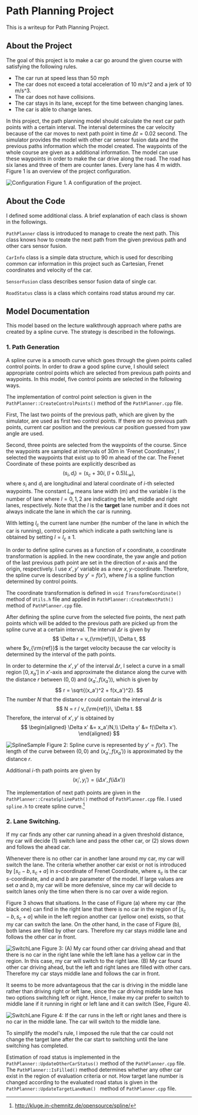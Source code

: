 # Path Planning Project

This is a writeup for Path Planning Project.

## About the Project

The goal of this project is to make a car go around the given course with satisfying the following rules.

- The car run at speed less than 50 mph
- The car does not exceed a total acceleration of 10 m/s^2 and a jerk of 10 m/s^3.
- The car does not have collisions.
- The car stays in its lane, except for the time between changing lanes.
- The car is able to change lanes.

In this project, the path planning model should calculate the next car path points with a certain interval. The interval determines the car velocity because of the car moves to next path point in time $\Delta t = 0.02$ second. The simulator provides the model with other car sensor fusion data and the previous paths information which the model created. The waypoints of the whole course are given as a additional information. The model can use these waypoints in order to make the car drive along the road. The road has six lanes and three of them are counter lanes. Every lane has 4 m width. Figure 1 is an overview of the project configuration.

![Configuration](./img/ProjectConfig.png?)
Figure 1. A configuration of the project.

## About the Code
I defined some additional class. A brief explanation of each class is shown in the followings.

`PathPlanner` class is introduced to manage to create the next path. This class knows how to create the next path from the given previous path and other cars sensor fusion.

`CarInfo` class is a simple data structure, which is used for describing common car information in this project such as Cartesian, Frenet coordinates and velocity of the car.

`SensorFusion` class describes sensor fusion data of single car.

`RoadStatus` class is a class which contains road status around my car.

## Model Documentation

This model based on the lecture walkthrough approach where paths are created by a spline curve. The strategy is described in the followings.

### 1. Path Generation

A spline curve is a smooth curve which goes through the given points called control points. In order to draw a good spline curve, I should select appropriate control points which are selected from previous path points and waypoints. In this model, five control points are selected in the following ways.

The implementation of control point selection is given in the `PathPlanner::CreateControlPoints()` method of the `PathPlanner.cpp` file.

First, The last two points of the previous path, which are given by the simulator, are used as first two control points. If there are no previous path points, current car position and the previous car position guessed from yaw angle are used.

Second, three points are selected from the waypoints of the course. Since the waypoints are sampled at intervals of 30m in 'Frenet Coordinates', I selected the waypoints that exist up to 90 m ahead of the car.
The Frenet Coordinate of these points are explicitly described as
$$
  (s_i, d_i) = (s_c + 30i, (l + 0.5)L_w ),
$$
where $s_i$ and $d_i$ are longitudinal and lateral coordinate of $i$-th selected waypoints. The constant $L_w$ means lane width (m) and the variable $l$ is the number of lane where $l=0, 1, 2$ are indicating the left, middle and right lanes, respectively.
Note that the $l$ is the **target** lane number and it does not always indicate the lane in which the car is running.

With letting $l_c$ the current lane number (the number of the lane in which the car is running), control points which indicate a path switching lane is obtained by setting $l = l_c \pm 1$.

In order to define spline curves as a function of $x$ coordinate, a coordinate transformation is applied. In the new coordinate, the yaw angle and potion of the last previous path point are set in the direction of $x$-axis and the origin, respectively. I use $x', y'$ variable as a new $x, y$-coordinate. Therefore, the spline curve is described by $y' = f(x')$, where $f$ is a spline function determined by control points.

The coordinate transformation is defined in `void TransformCoordinate()` method of `Utils.h` file and applied in `PathPlanner::CreateNextPath()` method of `PathPlanner.cpp` file.

After defining the spline curve from the selected five points, the next path points which will be added to the previous path are picked up from the spline curve at a certain interval. The interval $\Delta r$ is given by
$$
\Delta r = v_{\rm{ref}}\, \Delta t,
$$
where $v_{\rm{ref}}$ is the target velocity because the car velocity is determined by the interval of the path points.

In order to determine the $x', y'$ of the interval $\Delta r$, I select a curve in a small region $[0, x_a']$ in $x'$-axis and approximate the distance along the curve with the distance $r$ between $(0, 0)$ and $(x_a', f(x_a'))$, which is given by
$$
  r = \sqrt{(x_a')^2 + f(x_a')^2}.
$$
The number $N$ that the distance $r$ could contain the interval $\Delta r$ is
$$
 N = r / v_{\rm{ref}}\, \Delta t.
$$
Therefore, the interval of $x', y'$ is obtained by
$$
\begin{aligned}
  \Delta x' &= x_a'/N,\\
  \Delta y' &= f(\Delta x').
\end{aligned}
$$

![SplineSample](./img/SplineSample.png?)
Figure 2: Spline curve is represented by $y'=f(x')$.  The length of the curve between $(0, 0)$ and $(x_a', f(x_a'))$ is approximated by the distance $r$.

Additional $i$-th path points are given by
$$
  (x_i', y_i') = (i\Delta x', f(i\Delta x'))
$$

The implementation of next path points are given in the `PathPlanner::CreateSplinePath()` method of `PathPlanner.cpp` file. I used `spline.h` to create spline curve.[^sp]

### 2. Lane Switching.

If my car finds any other car running ahead in a given threshold distance, my car will decide (1) switch lane and pass the other car, or (2) slows down and follows the ahead car.

Whenever there is no other car in another lane around my car, my car will switch the lane. The criteria whether another car exist or not is introduced by $[s_c - b, s_c + a]$ in $s$-coordinate of Frenet Coordinate, where $s_c$ is the car $s$-coordinate, and $a$ and $b$ are parameter of the model. If large values are set $a$ and $b$, my car will be more defensive, since my car will decide to switch lanes only the time when there is no car over a wide region.

Figure 3 shows that situations. In the case of Figure (a) where my car (the black one) can find in the right lane that there is no car in the region of $[s_c-b, s_c + a]$ while in the left region another car (yellow one) exists, so that my car can switch the lane. On the other hand, in the case of Figure (b), both lanes are filled by other cars. Therefore my car stays middle lane and follows the other car in front.

![SwitchLane](./img/SwitchLane.png)
Figure 3: (A) My car found other car driving ahead and that there is no car in the right lane while the left lane has a yellow car in the region. In this case, my car will switch to the right lane. (B) My car found other car driving ahead, but the left and right lanes are filled with other cars. Therefore my car stays middle lane and follows the car in front.

It seems to be more advantageous that the car is driving in the middle lane rather than driving right or left lane, since the car driving middle lane has two options switching left or right. Hence, I make my car prefer to switch to middle lane if it running in right or left lane and it can switch (See, Figure 4).

![SwitchLane](./img/SwitchToMiddleLane.png)
Figure 4: If the car runs in the left or right lanes and there is no car in the middle lane. The car will switch to the middle lane.

To simplify the model's rule, I imposed the rule that the car could not change the target lane after the car start to switching until the lane switching has completed.


Estimation of road status is implemented in the  `PathPlanner::UpdateOtherCarStatus()` method of the `PathPlanner.cpp` file. The `PathPlanner::IsFilled()` method determines whether any other car exist in the region of evaluation criteria or not. How target lane number is changed according to the evaluated road status is given in the `PathPlanner::UpdateTargetLaneNum() ` method of `PathPlanner.cpp` file.


[^sp]: http://kluge.in-chemnitz.de/opensource/spline/
